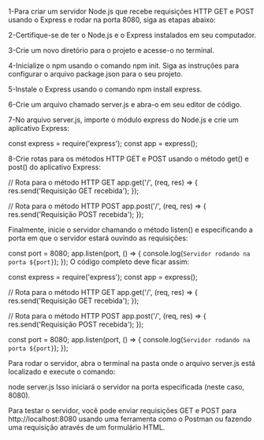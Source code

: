 1-Para criar um servidor Node.js que recebe requisições HTTP GET e POST usando o Express e rodar na porta 8080, siga as etapas abaixo:

2-Certifique-se de ter o Node.js e o Express instalados em seu computador.

3-Crie um novo diretório para o projeto e acesse-o no terminal.

4-Inicialize o npm usando o comando npm init. Siga as instruções para configurar o arquivo package.json para o seu projeto.

5-Instale o Express usando o comando npm install express.

6-Crie um arquivo chamado server.js e abra-o em seu editor de código.

7-No arquivo server.js, importe o módulo express do Node.js e crie um aplicativo Express:

const express = require('express');
const app = express();

8-Crie rotas para os métodos HTTP GET e POST usando o método get() e post() do aplicativo Express:

// Rota para o método HTTP GET
app.get('/', (req, res) => {
  res.send('Requisição GET recebida');
});

// Rota para o método HTTP POST
app.post('/', (req, res) => {
  res.send('Requisição POST recebida');
});

Finalmente, inicie o servidor chamando o método listen() e especificando a porta em que o servidor estará ouvindo as requisições:

const port = 8080;
app.listen(port, () => {
  console.log(`Servidor rodando na porta ${port}`);
});
O código completo deve ficar assim:

const express = require('express');
const app = express();

// Rota para o método HTTP GET
app.get('/', (req, res) => {
  res.send('Requisição GET recebida');
});

// Rota para o método HTTP POST
app.post('/', (req, res) => {
  res.send('Requisição POST recebida');
});

const port = 8080;
app.listen(port, () => {
  console.log(`Servidor rodando na porta ${port}`);
});

Para rodar o servidor, abra o terminal na pasta onde o arquivo server.js está localizado e execute o comando:

node server.js
Isso iniciará o servidor na porta especificada (neste caso, 8080).

Para testar o servidor, você pode enviar requisições GET e POST para http://localhost:8080 usando uma ferramenta como o Postman ou fazendo uma requisição através de um formulário HTML.